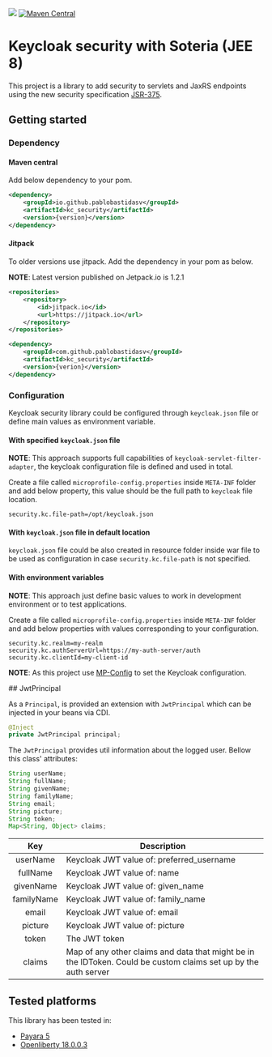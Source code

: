 [![](https://jitpack.io/v/pablobastidasv/kc_security.svg)](https://jitpack.io/#pablobastidasv/kc_security)
[![Maven Central](https://img.shields.io/maven-central/v/io.github.pablobastidasv/kc_security.svg?label=Maven%20Central)](https://search.maven.org/search?q=g:%22io.github.pablobastidasv%22%20AND%20a:%22kc_security%22)

# Keycloak security with Soteria (JEE 8)

This project is a library to add security to servlets and JaxRS endpoints using the new security specification 
[JSR-375](https://jcp.org/en/jsr/detail?id=375).  

## Getting started

### Dependency

#### Maven central

Add below dependency to your pom.

```xml
<dependency>
    <groupId>io.github.pablobastidasv</groupId>
    <artifactId>kc_security</artifactId>
    <version>{version}</version>
</dependency>
```

#### Jitpack

To older versions use jitpack. Add the dependency in your pom as below.

**NOTE**: Latest version published on Jetpack.io is 1.2.1

```xml
<repositories>
    <repository>
        <id>jitpack.io</id>
        <url>https://jitpack.io</url>
    </repository>
</repositories>
```

```xml
<dependency>
    <groupId>com.github.pablobastidasv</groupId>
    <artifactId>kc_security</artifactId>
    <version>{verion}</version>
</dependency>
```

### Configuration

Keycloak security library could be configured through `keycloak.json` file or define main values as environment 
variable.

#### With specified `keycloak.json` file

**NOTE**: This approach supports full capabilities of `keycloak-servlet-filter-adapter`, the keycloak configuration 
file is defined and used in total.

Create a file called `microprofile-config.properties` inside `META-INF` folder and add below property, this value 
should be the full path to `keycloak` file location.

```properties
security.kc.file-path=/opt/keycloak.json
``` 

#### With `keycloak.json` file in default location

`keycloak.json` file could be also created in resource folder inside war file to be used as configuration in 
case `security.kc.file-path` is not specified.

#### With environment variables

**NOTE**: This approach just define basic values to work in development environment or to test applications.  

Create a file called `microprofile-config.properties` inside `META-INF` folder and add below properties with values 
corresponding to your configuration.

```properties
security.kc.realm=my-realm
security.kc.authServerUrl=https://my-auth-server/auth
security.kc.clientId=my-client-id
``` 

**NOTE**: As this project use [MP-Config](http://microprofile.io/project/eclipse/microprofile-config) to set the Keycloak 
configuration.

## JwtPrincipal

As a `Principal`, is provided an extension with `JwtPrincipal` which can be injected in your beans via CDI.

```java
@Inject
private JwtPrincipal principal;
```

The `JwtPrincipal` provides util information about the logged user. Bellow this class' attributes: 

```java
String userName;
String fullName;
String givenName;
String familyName;
String email;
String picture;
String token;
Map<String, Object> claims;
```

|    Key    | Description |
|:---------:|-------------|
|userName   | Keycloak JWT value of: preferred_username
|fullName   | Keycloak JWT value of: name
|givenName  | Keycloak JWT value of: given_name
|familyName | Keycloak JWT value of: family_name
|email      | Keycloak JWT value of: email
|picture    | Keycloak JWT value of: picture
|token      | The JWT token
|claims     | Map of any other claims and data that might be in the IDToken. Could be custom claims set up by the auth server

## Tested platforms

This library has been tested in:

 - [Payara 5](http://www.payara.org/)
 - [Openliberty 18.0.0.3](https://openliberty.io)
